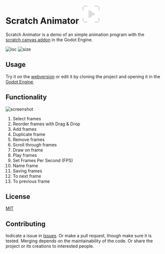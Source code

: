 # Scratch Animator ![icon](icon.png) 
Scratch Animator is a demo of an simple animation program with the [scratch canvas addon](https://github.com/boukew99/scratch_canvas) in the Godot Engine.

![loc](https://img.shields.io/tokei/lines/github/boukew99/scratch_animator) ![size](https://img.shields.io/github/repo-size/boukew99/scratch_animator) 


## Usage
Try it on the [webversion](https://howyoudoing.itch.io/scratch-animator) or edit it by cloning the project and opening it in the [Godot Engine](https://godotengine.org/).

## Functionality

![screenshot](https://raw.githubusercontent.com/boukew99/scratch_animator/main/screenshots/Screenshot%202022-05-07.png)

1. Select frames
11. Reorder frames with Drag & Drop
3. Add frames
4. Duplicate frame
8. Remove frames
9. Scroll through frames
10. Draw on frame
13. Play frames
14. Set Frames Per Second (FPS)
12. Name frame
15. Saving frames
16. To next frame
17. To previous frame

## License
[MIT](LICENSE)


## Contributing
Indicate a issue in [Issues](https://github.com/boukew99/scratch_animator/issues/new). Or make a pull request, though make sure it is tested. Merging depends on the maintainability of the code. Or share the project or its creations to interested people.
